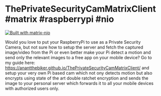 # ThePrivateSecurityCamMatrixClient #matrix #raspberrypi #nio
<a class="reference external image-reference" href="https://github.com/poljar/matrix-nio"><img alt="Built with matrix-nio" src="https://img.shields.io/badge/built%20with-matrix--nio-brightgreen"></a>

Would you love to put your RaspberryPi to use as a Private Security Camera, but not sure how to setup the server and fetch the captured image/video from the Pi or even better make your Pi detect a motion and send only the relevant images to a free app on your mobile device? 
Go to my guide here: https://anantthebiker.github.io/ThePrivateSecurityCamMatrixClient/ and setup your very own Pi based cam which not ony detects motion but also encrypts using state of the art double ratchet encryption and sends the image to your personal server which forwards it to all your mobile devices with authorized users only.
